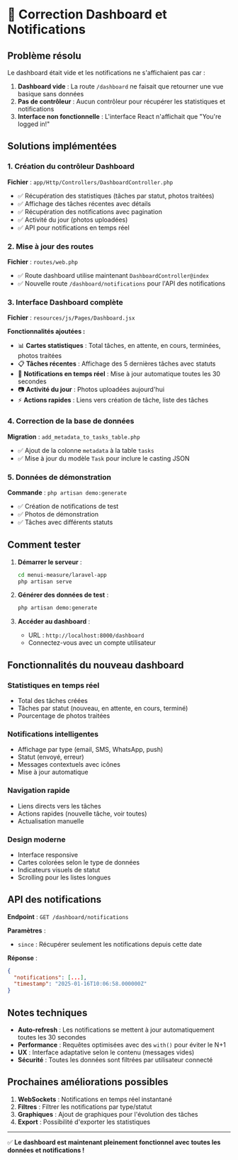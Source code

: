 # 🔧 Correction Dashboard et Notifications

## Problème résolu

Le dashboard était vide et les notifications ne s'affichaient pas car :

1. **Dashboard vide** : La route `/dashboard` ne faisait que retourner une vue basique sans données
2. **Pas de contrôleur** : Aucun contrôleur pour récupérer les statistiques et notifications
3. **Interface non fonctionnelle** : L'interface React n'affichait que "You're logged in!"

## Solutions implémentées

### 1. Création du contrôleur Dashboard

**Fichier** : `app/Http/Controllers/DashboardController.php`

- ✅ Récupération des statistiques (tâches par statut, photos traitées)
- ✅ Affichage des tâches récentes avec détails
- ✅ Récupération des notifications avec pagination
- ✅ Activité du jour (photos uploadées)
- ✅ API pour notifications en temps réel

### 2. Mise à jour des routes

**Fichier** : `routes/web.php`

- ✅ Route dashboard utilise maintenant `DashboardController@index`
- ✅ Nouvelle route `/dashboard/notifications` pour l'API des notifications

### 3. Interface Dashboard complète

**Fichier** : `resources/js/Pages/Dashboard.jsx`

**Fonctionnalités ajoutées :**
- 📊 **Cartes statistiques** : Total tâches, en attente, en cours, terminées, photos traitées
- 📋 **Tâches récentes** : Affichage des 5 dernières tâches avec statuts
- 🔔 **Notifications en temps réel** : Mise à jour automatique toutes les 30 secondes
- 📷 **Activité du jour** : Photos uploadées aujourd'hui
- ⚡ **Actions rapides** : Liens vers création de tâche, liste des tâches

### 4. Correction de la base de données

**Migration** : `add_metadata_to_tasks_table.php`

- ✅ Ajout de la colonne `metadata` à la table `tasks`
- ✅ Mise à jour du modèle `Task` pour inclure le casting JSON

### 5. Données de démonstration

**Commande** : `php artisan demo:generate`

- ✅ Création de notifications de test
- ✅ Photos de démonstration
- ✅ Tâches avec différents statuts

## Comment tester

1. **Démarrer le serveur** :
   ```bash
   cd menui-measure/laravel-app
   php artisan serve
   ```

2. **Générer des données de test** :
   ```bash
   php artisan demo:generate
   ```

3. **Accéder au dashboard** :
   - URL : `http://localhost:8000/dashboard`
   - Connectez-vous avec un compte utilisateur

## Fonctionnalités du nouveau dashboard

### Statistiques en temps réel
- Total des tâches créées
- Tâches par statut (nouveau, en attente, en cours, terminé)
- Pourcentage de photos traitées

### Notifications intelligentes
- Affichage par type (email, SMS, WhatsApp, push)
- Statut (envoyé, erreur)
- Messages contextuels avec icônes
- Mise à jour automatique

### Navigation rapide
- Liens directs vers les tâches
- Actions rapides (nouvelle tâche, voir toutes)
- Actualisation manuelle

### Design moderne
- Interface responsive
- Cartes colorées selon le type de données
- Indicateurs visuels de statut
- Scrolling pour les listes longues

## API des notifications

**Endpoint** : `GET /dashboard/notifications`

**Paramètres** :
- `since` : Récupérer seulement les notifications depuis cette date

**Réponse** :
```json
{
  "notifications": [...],
  "timestamp": "2025-01-16T10:06:58.000000Z"
}
```

## Notes techniques

- **Auto-refresh** : Les notifications se mettent à jour automatiquement toutes les 30 secondes
- **Performance** : Requêtes optimisées avec des `with()` pour éviter le N+1
- **UX** : Interface adaptative selon le contenu (messages vides)
- **Sécurité** : Toutes les données sont filtrées par utilisateur connecté

## Prochaines améliorations possibles

1. **WebSockets** : Notifications en temps réel instantané
2. **Filtres** : Filtrer les notifications par type/statut
3. **Graphiques** : Ajout de graphiques pour l'évolution des tâches
4. **Export** : Possibilité d'exporter les statistiques

---

✅ **Le dashboard est maintenant pleinement fonctionnel avec toutes les données et notifications !**
